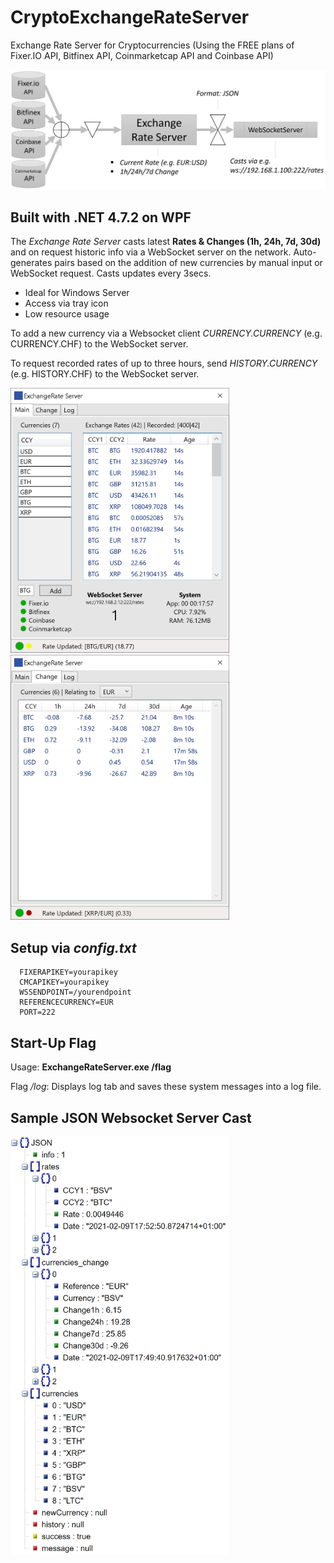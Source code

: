 # CryptoExchangeRateServer

Exchange Rate Server for Cryptocurrencies (Using the FREE plans of Fixer.IO API, Bitfinex API, Coinmarketcap API and Coinbase API)

<img src="flow.png">

## Built with .NET 4.7.2 on WPF

The *Exchange Rate Server* casts latest **Rates & Changes (1h, 24h, 7d, 30d)** and on request historic info via a WebSocket server on the network.
Auto-generates pairs based on the addition of new currencies by manual input or WebSocket request. Casts updates every 3secs.

* Ideal for Windows Server
* Access via tray icon
* Low resource usage

To add a new currency via a Websocket client *CURRENCY.CURRENCY* (e.g. CURRENCY.CHF) to the WebSocket server.

To request recorded rates of up to three hours, send *HISTORY.CURRENCY* (e.g. HISTORY.CHF) to the WebSocket server.

<img src="shot_A.png" width="350">
<img src="shot_B.png" width="350">

## Setup via *config.txt* 

      FIXERAPIKEY=yourapikey
      CMCAPIKEY=yourapikey
      WSSENDPOINT=/yourendpoint
      REFERENCECURRENCY=EUR
      PORT=222

## Start-Up Flag

Usage: **ExchangeRateServer.exe /flag**

Flag _/log_: Displays log tab and saves these system messages into a log file.


## Sample JSON Websocket Server Cast

<img src="json.png" width="350">
